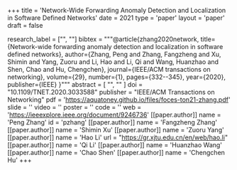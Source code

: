 +++
title = 'Network-Wide Forwarding Anomaly Detection and Localization in Software Defined Networks'
date = 2021
type = 'paper'
layout = 'paper'
draft = false

research_label = ["", ""]
bibtex = """@article{zhang2020network,
  title={Network-wide forwarding anomaly detection and localization in software defined networks},
  author={Zhang, Peng and Zhang, Fangzheng and Xu, Shimin and Yang, Zuoru and Li, Hao and Li, Qi and Wang, Huanzhao and Shen, Chao and Hu, Chengchen},
  journal={IEEE/ACM transactions on networking},
  volume={29},
  number={1},
  pages={332--345},
  year={2020},
  publisher={IEEE}
}"""
abstract = [
    "",
    ""
]
doi = "10.1109/TNET.2020.3033588"
publisher = "IEEE/ACM Transactions on Networking"
pdf = 'https://aquatoney.github.io/files/foces-ton21-zhang.pdf'
slide = ''
video = ''
poster = ''
code = ''
web = 'https://ieeexplore.ieee.org/document/9246736'
[[paper.author]]
    name = 'Peng Zhang'
    id = 'pzhang'
[[paper.author]]
    name = 'Fangzheng Zhang'
[[paper.author]]
    name = 'Shimin Xu'
[[paper.author]]
    name = 'Zuoru Yang'
[[paper.author]]
    name = 'Hao Li'
    url = "https://gr.xjtu.edu.cn/en/web/hao.li"
[[paper.author]]
    name = 'Qi Li'
[[paper.author]]
    name = 'Huanzhao Wang'
[[paper.author]]
    name = 'Chao Shen'
[[paper.author]]
    name = 'Chengchen Hu'
+++
